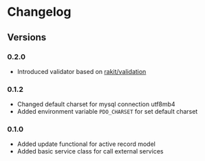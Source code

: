 # Changelog

## Versions 

### 0.2.0

- Introduced validator based on [rakit/validation](https://github.com/rakit/validation) 

### 0.1.2

- Changed default charset for mysql connection utf8mb4 
- Added environment variable `PDO_CHARSET` for set default charset 


### 0.1.0

- Added update  functional for active record model 
- Added basic service class for call external services 

